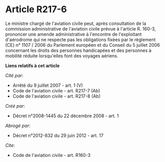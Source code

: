 # Article R217-6

Le ministre chargé de l'aviation civile peut, après consultation de la commission administrative de l'aviation civile prévue
à l'article R. 160-3, prononcer une amende administrative à l'encontre de l'exploitant d'aérodrome qui ne respecte pas les
obligations fixées par le règlement (CE) n° 1107 / 2006 du Parlement européen et du Conseil du 5 juillet 2006 concernant les
droits des personnes handicapées et des personnes à mobilité réduite lorsqu'elles font des voyages aériens.

**Liens relatifs à cet article**

_Cité par_:

  - Arrêté du 9 juillet 2007 - art. 1 (V)
  - Code de l'aviation civile - art. R217-7 (Ab)
  - Code de l'aviation civile - art. R217-8 (Ab)

_Créé par_:

  - Décret n°2008-1445 du 22 décembre 2008 - art. 1

_Abrogé par_:

  - Décret n°2012-832 du 29 juin 2012 - art. 17

_Cite_:

  - Code de l'aviation civile - art. R160-3
